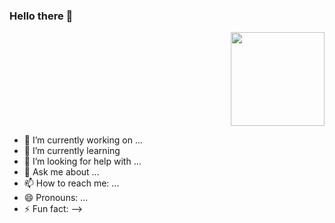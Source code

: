 ### Hello there 👋

<p align=right>
<img width=150 src="file_name.gif](https://github.com/Ceasor06/Ceasor06/blob/main/obiwan-hellothere.gif)" />
</p>  
 

- 🔭 I’m currently working on ...
- 🌱 I’m currently learning 
- 🤔 I’m looking for help with ...
- 💬 Ask me about ...
- 📫 How to reach me: ...
- 😄 Pronouns: ...
- ⚡ Fun fact: 
-->
